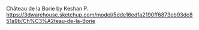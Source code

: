 Château de la Borie by Keshan P.
https://3dwarehouse.sketchup.com/model/5dde16edfa2190ff6873eb93dc851a9b/Ch%C3%A2teau-de-la-Borie